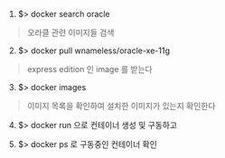 

1. $> docker search oracle      
>    오라클 관련 이미지들 검색

2. $> docker pull wnameless/oracle-xe-11g          
>    express edition 인 image 를 받는다

3. $> docker images                                
>    이미지 목록을 확인하여 설치한 이미지가 있는지 확인한다

4. $> docker run 으로 컨테이너 생성 및 구동하고

5. $> docker ps 로 구동중인 컨테이너 확인

